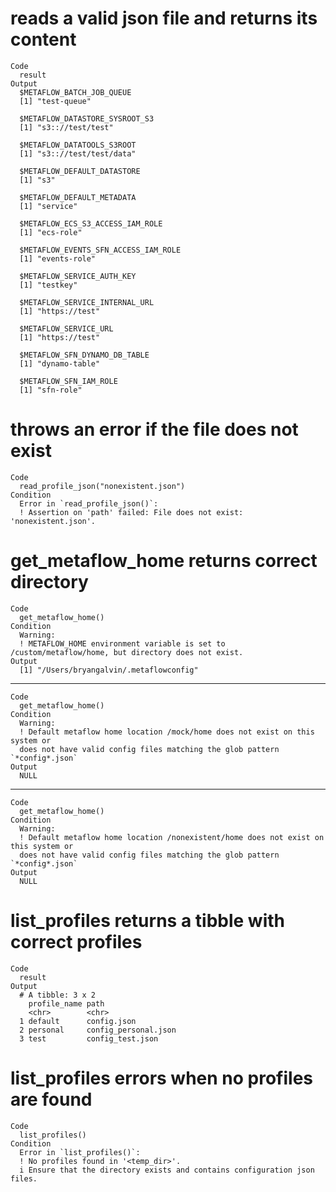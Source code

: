 # reads a valid json file and returns its content

    Code
      result
    Output
      $METAFLOW_BATCH_JOB_QUEUE
      [1] "test-queue"
      
      $METAFLOW_DATASTORE_SYSROOT_S3
      [1] "s3:://test/test"
      
      $METAFLOW_DATATOOLS_S3ROOT
      [1] "s3:://test/test/data"
      
      $METAFLOW_DEFAULT_DATASTORE
      [1] "s3"
      
      $METAFLOW_DEFAULT_METADATA
      [1] "service"
      
      $METAFLOW_ECS_S3_ACCESS_IAM_ROLE
      [1] "ecs-role"
      
      $METAFLOW_EVENTS_SFN_ACCESS_IAM_ROLE
      [1] "events-role"
      
      $METAFLOW_SERVICE_AUTH_KEY
      [1] "testkey"
      
      $METAFLOW_SERVICE_INTERNAL_URL
      [1] "https://test"
      
      $METAFLOW_SERVICE_URL
      [1] "https://test"
      
      $METAFLOW_SFN_DYNAMO_DB_TABLE
      [1] "dynamo-table"
      
      $METAFLOW_SFN_IAM_ROLE
      [1] "sfn-role"
      

# throws an error if the file does not exist

    Code
      read_profile_json("nonexistent.json")
    Condition
      Error in `read_profile_json()`:
      ! Assertion on 'path' failed: File does not exist: 'nonexistent.json'.

# get_metaflow_home returns correct directory

    Code
      get_metaflow_home()
    Condition
      Warning:
      ! METAFLOW_HOME environment variable is set to /custom/metaflow/home, but directory does not exist.
    Output
      [1] "/Users/bryangalvin/.metaflowconfig"

---

    Code
      get_metaflow_home()
    Condition
      Warning:
      ! Default metaflow home location /mock/home does not exist on this system or
      does not have valid config files matching the glob pattern `*config*.json`
    Output
      NULL

---

    Code
      get_metaflow_home()
    Condition
      Warning:
      ! Default metaflow home location /nonexistent/home does not exist on this system or
      does not have valid config files matching the glob pattern `*config*.json`
    Output
      NULL

# list_profiles returns a tibble with correct profiles

    Code
      result
    Output
      # A tibble: 3 x 2
        profile_name path                
        <chr>        <chr>               
      1 default      config.json         
      2 personal     config_personal.json
      3 test         config_test.json    

# list_profiles errors when no profiles are found

    Code
      list_profiles()
    Condition
      Error in `list_profiles()`:
      ! No profiles found in '<temp_dir>'.
      i Ensure that the directory exists and contains configuration json files.

